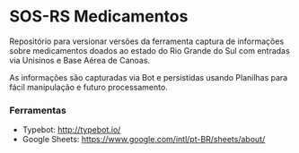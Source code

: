 # SOS-RS Medicamentos

Repositório para versionar versões da ferramenta captura de informações sobre medicamentos doados
ao estado do Rio Grande do Sul com entradas via Unisinos e Base Aérea de Canoas.

As informações são capturadas via Bot e persistidas usando Planilhas para fácil manipulação e futuro
processamento.

### Ferramentas
* Typebot: http://typebot.io/
* Google Sheets: https://www.google.com/intl/pt-BR/sheets/about/
